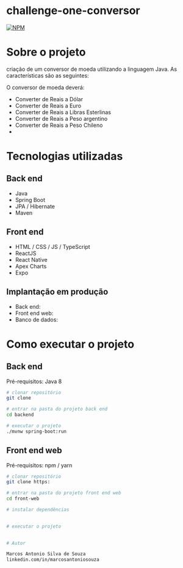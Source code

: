 # challenge-one-conversor
 
[![NPM](https://img.shields.io/npm/l/react)](https://github.com/MarcosSouzaa/challenge-one-conversor/commit/82d82f1ea1e305b183b499a25cf86a82661cd1b9) 

# Sobre o projeto
criação de um conversor de moeda utilizando a linguagem Java. As características são as seguintes:

O conversor de moeda deverá:
- Converter de Reais a Dólar
- Converter de Reais a Euro
- Converter de Reais a Libras Esterlinas
- Converter de Reais a Peso argentino
- Converter de Reais a Peso Chileno 
- 
# Tecnologias utilizadas
## Back end
- Java
- Spring Boot
- JPA / Hibernate
- Maven
## Front end
- HTML / CSS / JS / TypeScript
- ReactJS
- React Native
- Apex Charts
- Expo
## Implantação em produção
- Back end:  
- Front end web: 
- Banco de dados:  

# Como executar o projeto

## Back end
Pré-requisitos: Java 8

```bash
# clonar repositório
git clone  

# entrar na pasta do projeto back end
cd backend

# executar o projeto
./mvnw spring-boot:run
```

## Front end web
Pré-requisitos: npm / yarn

```bash
# clonar repositório
git clone https: 

# entrar na pasta do projeto front end web
cd front-web

# instalar dependências
 

# executar o projeto
 

# Autor

Marcos Antonio Silva de Souza
linkedin.com/in/marcosantoniosouza
 
